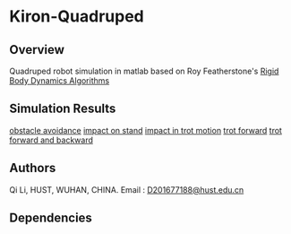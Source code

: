 # Kiron-Quadruped

## Overview
Quadruped robot simulation in matlab based on Roy Featherstone's  [Rigid Body Dynamics Algorithms](https://www.springer.com/gp/book/9780387743141)

## Simulation Results
[obstacle avoidance](https://www.bilibili.com/video/av83527406)
[impact on stand](https://www.bilibili.com/video/av83527960)
[impact in trot motion](https://www.bilibili.com/video/av83528308)
[trot forward](https://www.bilibili.com/video/av83528613/)
[trot forward and backward](https://www.bilibili.com/video/av83528811)

## Authors
Qi Li, HUST, WUHAN, CHINA.
Email : D201677188@hust.edu.cn

## Dependencies
[spatial_v2]: http://royfeatherstone.org/spatial/index.html#spatial-software
